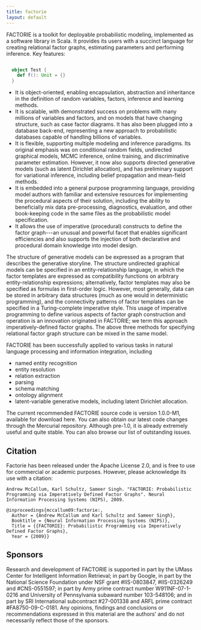 ```yaml
---
title: factorie
layout: default
---
```


FACTORIE is a toolkit for deployable probabilistic modeling, implemented as a software library in Scala. It provides its users with a succinct language for creating relational factor graphs, estimating parameters and performing inference.  Key features:

```scala

  object Test {
    def f(): Unit = {}
  }


```

* It is object-oriented, enabling encapsulation, abstraction and inheritance in the definition of random variables, factors, inference and learning methods.
* It is scalable, with demonstrated success on problems with many millions of variables and factors, and on models that have changing structure, such as case factor diagrams.  It has also been plugged into a database back-end, representing a new approach to probabilistic databases capable of handling billions of variables.
* It is flexible, supporting multiple modeling and inference paradigms.  Its original emphasis was on conditional random fields, undirected graphical models, MCMC inference, online training, and discriminative parameter estimation.  However, it now also supports directed generative models (such as latent Dirichlet allocation), and has preliminary support for variational inference, including belief propagation and mean-field methods.
* It is embedded into a general purpose programming language, providing model authors with familiar and extensive resources for implementing the procedural aspects of their solution, including the ability to beneficially mix data pre-processing, diagnostics, evaluation, and other book-keeping code in the same files as the probabilistic model specification.
* It allows the use of imperative (procedural) constructs to define the factor graph---an unusual and powerful facet that enables significant efficiencies and also supports the injection of both declarative and procedural domain knowledge into model design.

The structure of generative models can be expressed as a program that describes the generative storyline.  The structure undirected graphical models can be specified in an entity-relationship language, in which the factor templates are expressed as compatibility functions on arbitrary entity-relationship expressions; alternatively, factor templates may also be specified as formulas in first-order logic.  However, most generally, data can be stored in arbitrary data structures (much as one would in deterministic programming), and the connectivity patterns of factor templates can be specified in a Turing-complete imperative style.  This usage of imperative programming to define various aspects of factor graph construction and operation is an innovation originated in FACTORIE; we term this approach imperatively-defined factor graphs.  The above three methods for specifying relational factor graph structure can be mixed in the same model.

FACTORIE has been successfully applied to various tasks in natural language processing and information integration, including

*  named entity recognition
*  entity resolution
*  relation extraction
*  parsing
*  schema matching
*  ontology alignment
*  latent-variable generative models, including latent Dirichlet allocation.

The current recommended FACTORIE source code is version 1.0.0-M1, available for download here.  You can also obtain our latest code changes through the Mercurial repository. Although pre-1.0, it is already extremely useful and quite stable. You can also browse our list of outstanding issues. 

Citation
---

Factorie has been released under the Apache License 2.0, and is free to use for commercial or academic purposes. However, please acknowledge its use with a citation:

    Andrew McCallum, Karl Schultz, Sameer Singh. "FACTORIE: Probabilistic Programming via Imperatively Defined Factor Graphs". Neural Information Processing Systems (NIPS), 2009.

    @inproceedings{mccallum09:factorie:,
      Author = {Andrew McCallum and Karl Schultz and Sameer Singh}, 
      Booktitle = {Neural Information Processing Systems (NIPS)}, 
      Title = {{FACTORIE}: Probabilistic Programming via Imperatively Defined Factor Graphs}, 
      Year = {2009}}

Sponsors
---

Research and development of FACTORIE is supported in part by the UMass Center for Intelligent Information Retrieval; in part by Google, in part by the National Science Foundation under NSF grant #IIS-0803847, #IIS-0326249 and #CNS-0551597; in part by Army prime contract number W911NF-07-1-0216 and University of Pennsylvania subaward number 103-548106; and in part by SRI International subcontract #27-001338 and ARFL prime contract #FA8750-09-C-0181. Any opinions, findings and conclusions or recommendations expressed in this material are the authors' and do not necessarily reflect those of the sponsors.
